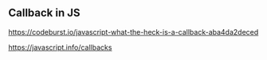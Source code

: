 
## Callback in JS

https://codeburst.io/javascript-what-the-heck-is-a-callback-aba4da2deced

https://javascript.info/callbacks